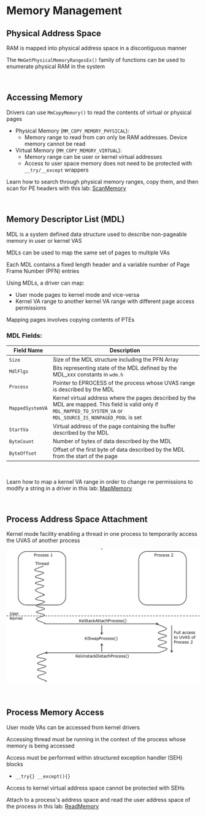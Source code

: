 # Memory Management

## Physical Address Space

RAM is mapped into physical address space in a discontiguous manner  

The `MmGetPhysicalMemoryRangesEx()` family of functions can be used to enumerate physical RAM in the system

<br />

## Accessing Memory

Drivers can use `MmCopyMemory()` to read the contents of virtual or physical pages  
- Physical Memory (`MM_COPY_MEMORY_PHYSICAL`):
    - Memory range to read from can only be RAM addresses. Device memory cannot be read  
- Virtual Memory (`MM_COPY_MEMORY_VIRTUAL`):
    - Memory range can be user or kernel virtual addresses
    - Access to user space memory does not need to be protected with `__try/__except` wrappers  

Learn how to search through physical memory ranges, copy them, and then scan for PE headers with this lab: [ScanMemory](../WKID_labs/ScanMemory/ScanMemory.cpp)  

<br />

## Memory Descriptor List (MDL)

MDL is a system defined data structure used to describe non-pageable memory in user or kernel VAS  

MDLs can be used to map the same set of pages to multiple VAs  

Each MDL contains a fixed length header and a variable number of Page Frame Number (PFN) entries  

Using MDLs, a driver can map:
- User mode pages to kernel mode and vice-versa  
- Kernel VA range to another kernel VA range with different page access permissions  

Mapping pages involves copying contents of PTEs  

### MDL Fields:
| Field Name | Description |
| ---------- | ----------- |
| `Size` | Size of the MDL structure including the PFN Array | 
| `MdlFlgs` | Bits representing state of the MDL defined by the MDL_xxx constants in `wdm.h` | 
| `Process` | Pointer to EPROCESS of the process whose UVAS range is described by the MDL |
| `MappedSystemVA` | Kernel virtual address where the pages described by the MDL are mapped. This field is valid only if `MDL_MAPPED_TO_SYSTEM_VA` or `MDL_SOURCE_IS_NONPAGED_POOL` is set | 
| `StartVa` | Virtual address of the page containing the buffer described by the MDL | 
| `ByteCount` | Number of bytes of data described by the MDL |
| `ByteOffset` | Offset of the first byte of data described by the MDL from the start of the page |

<br />

Learn how to map a kernel VA range in order to change rw permissions to modify a string in a driver in this lab: [MapMemory](../WKID_labs/MapMemory/MapMemory.cpp)  

<br />

## Process Address Space Attachment  

Kernel mode facility enabling a thread in one process to temporarily access the UVAS of another process  

![PASAttachment.png](../../../Images/PASAttachment.png)  

<br />

## Process Memory Access

User mode VAs can be accessed from kernel drivers  

Accessing thread must be running in the context of the process whose memory is being accessed  

Access must be performed within structured exception handler (SEH) blocks  
- `__try{} __except(){}`  

Access to kernel virtual address space cannot be protected with SEHs  

Attach to a process's address space and read the user address space of the process in this lab: [ReadMemory](../WKID_labs/ReadMemory/ReadMemory.cpp)

